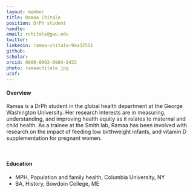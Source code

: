 ```yaml
---
layout: member
title: Ramaa Chitale
position: DrPh student
handle: 
email: rchitale@gwu.edu
twitter:
linkedin: ramaa-chitale-9aa32511
github:
scholar: 
orcid: 0000-0002-0984-8433 
photo: ramaachitale.jpg
ucsf: 
---
```


<section class="container">
<div class="col-lg-8 col-md-8 col-sm-12 col-xs-12 col-lg-2-offset col-md-offset-2">
<h4>Overview</h4>
<p>Ramaa is a DrPh student in the global health department at the George Washington University. Her research interests are in measuring, understanding, and improving health equity as it relates to maternal and child health. As a trainee at the Smith lab, Ramaa has been involved with research on the impact of feeding low birthweight infants, and  vitamin D supplementation for pregnant women.</p>
<div class="bx space4">&nbsp;
</div>
<h4>Education</h4>
<ul>
<li>MPH, Population and family health, Columbia University, NY</li>
<li>BA, History,  Bowdoin College, ME</li>
</ul>
</div>
</section>
